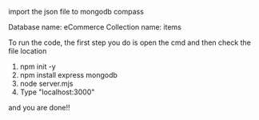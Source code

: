 import the json file to mongodb compass

Database name: eCommerce
Collection name: items




To run the code, the first step you do is open the cmd and then check the file location
1. npm init -y
2. npm install express mongodb
3. node server.mjs
4. Type "localhost:3000"

and you are done!!
